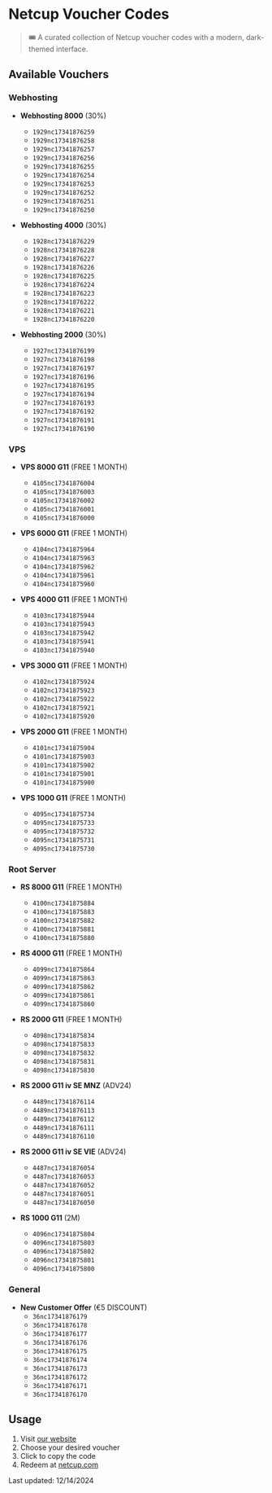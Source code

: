 # Netcup Voucher Codes

> 🎟️ A curated collection of Netcup voucher codes with a modern, dark-themed interface.

## Available Vouchers


### Webhosting

- **Webhosting 8000** (30%)
  - `1929nc17341876259`
  - `1929nc17341876258`
  - `1929nc17341876257`
  - `1929nc17341876256`
  - `1929nc17341876255`
  - `1929nc17341876254`
  - `1929nc17341876253`
  - `1929nc17341876252`
  - `1929nc17341876251`
  - `1929nc17341876250`

- **Webhosting 4000** (30%)
  - `1928nc17341876229`
  - `1928nc17341876228`
  - `1928nc17341876227`
  - `1928nc17341876226`
  - `1928nc17341876225`
  - `1928nc17341876224`
  - `1928nc17341876223`
  - `1928nc17341876222`
  - `1928nc17341876221`
  - `1928nc17341876220`

- **Webhosting 2000** (30%)
  - `1927nc17341876199`
  - `1927nc17341876198`
  - `1927nc17341876197`
  - `1927nc17341876196`
  - `1927nc17341876195`
  - `1927nc17341876194`
  - `1927nc17341876193`
  - `1927nc17341876192`
  - `1927nc17341876191`
  - `1927nc17341876190`

### VPS

- **VPS 8000 G11** (FREE 1 MONTH)
  - `4105nc17341876004`
  - `4105nc17341876003`
  - `4105nc17341876002`
  - `4105nc17341876001`
  - `4105nc17341876000`

- **VPS 6000 G11** (FREE 1 MONTH)
  - `4104nc17341875964`
  - `4104nc17341875963`
  - `4104nc17341875962`
  - `4104nc17341875961`
  - `4104nc17341875960`

- **VPS 4000 G11** (FREE 1 MONTH)
  - `4103nc17341875944`
  - `4103nc17341875943`
  - `4103nc17341875942`
  - `4103nc17341875941`
  - `4103nc17341875940`

- **VPS 3000 G11** (FREE 1 MONTH)
  - `4102nc17341875924`
  - `4102nc17341875923`
  - `4102nc17341875922`
  - `4102nc17341875921`
  - `4102nc17341875920`

- **VPS 2000 G11** (FREE 1 MONTH)
  - `4101nc17341875904`
  - `4101nc17341875903`
  - `4101nc17341875902`
  - `4101nc17341875901`
  - `4101nc17341875900`

- **VPS 1000 G11** (FREE 1 MONTH)
  - `4095nc17341875734`
  - `4095nc17341875733`
  - `4095nc17341875732`
  - `4095nc17341875731`
  - `4095nc17341875730`

### Root Server

- **RS 8000 G11** (FREE 1 MONTH)
  - `4100nc17341875884`
  - `4100nc17341875883`
  - `4100nc17341875882`
  - `4100nc17341875881`
  - `4100nc17341875880`

- **RS 4000 G11** (FREE 1 MONTH)
  - `4099nc17341875864`
  - `4099nc17341875863`
  - `4099nc17341875862`
  - `4099nc17341875861`
  - `4099nc17341875860`

- **RS 2000 G11** (FREE 1 MONTH)
  - `4098nc17341875834`
  - `4098nc17341875833`
  - `4098nc17341875832`
  - `4098nc17341875831`
  - `4098nc17341875830`

- **RS 2000 G11 iv SE MNZ** (ADV24)
  - `4489nc17341876114`
  - `4489nc17341876113`
  - `4489nc17341876112`
  - `4489nc17341876111`
  - `4489nc17341876110`

- **RS 2000 G11 iv SE VIE** (ADV24)
  - `4487nc17341876054`
  - `4487nc17341876053`
  - `4487nc17341876052`
  - `4487nc17341876051`
  - `4487nc17341876050`

- **RS 1000 G11** (2M)
  - `4096nc17341875804`
  - `4096nc17341875803`
  - `4096nc17341875802`
  - `4096nc17341875801`
  - `4096nc17341875800`

### General

- **New Customer Offer** (€5 DISCOUNT)
  - `36nc17341876179`
  - `36nc17341876178`
  - `36nc17341876177`
  - `36nc17341876176`
  - `36nc17341876175`
  - `36nc17341876174`
  - `36nc17341876173`
  - `36nc17341876172`
  - `36nc17341876171`
  - `36nc17341876170`

## Usage

1. Visit [our website](https://yusufgurdogan.github.io/netcup_vouchers)
2. Choose your desired voucher
3. Click to copy the code
4. Redeem at [netcup.com](https://www.netcup.com/en/checkout/cart)

Last updated: 12/14/2024
